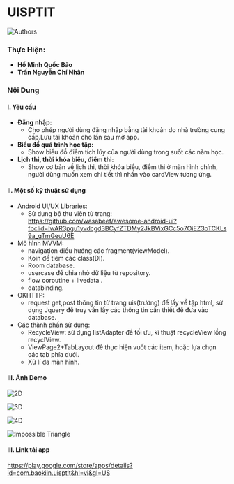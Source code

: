 # UISPTIT
![Authors](https://play-lh.googleusercontent.com/IhsJHKS8SFOoXYptYQTJ9-PEnfsLRNTneIi3frtVMpQV1aChXmkUqAAblrnPThvYmD8=w1366-h657-rw)


### Thực Hiện:
- **Hồ Minh Quốc Bảo** 
- **Trần Nguyễn Chí Nhân** 

### Nội Dung
#### I. Yêu cầu
- **Đăng nhập:**
    - Cho phép người dùng đăng nhập bằng tài khoản do nhà trường cung cấp.Lưu tài khoản cho lần sau mở app.
- **Biểu đồ quá trình học tập:**
    - Show biểu đồ điểm tích lũy của người dùng trong suốt các năm học.
- **Lịch thi, thời khóa biểu, điểm thi:**
    - Show cơ bản về lịch thi, thời khóa biểu, điểm thi ở màn hình chính, người dùng muốn xem chi tiết thì nhấn vào cardView tương ứng.

#### II. Một số kỹ thuật sử dụng
- Android UI/UX Libraries:
    - Sử dụng bộ thư viện từ trang: https://github.com/wasabeef/awesome-android-ui?fbclid=IwAR3pgu1yvdcgd3BCyfZTDMy2JkBVixGCc5o7OiEZ3oTCKLs9a_qTmGeuU6E
- Mô hình MVVM:
    - navigation điều hướng các fragment(viewModel).
    - Koin để tiêm các class(DI).
    - Room database.
    - usercase để chia nhỏ dữ liệu từ repository.
    - flow coroutine + livedata .
    - databinding.
- OKHTTP:
    - request get,post thông tin từ trang uis(trường) để lấy về tập html, sử dụng Jquery để truy vấn lấy các thông tin cần thiết để đưa vào database.
- Các thành phần sử dụng:
    - RecycleView: sử dụng listAdapter để tối ưu, kĩ thuật recycleView lồng recyclView.
    - ViewPage2+TabLayout để thực hiện vuốt các item, hoặc lựa chọn các tab phía dưới.
    - Xử lí đa màn hình.

#### III. Ảnh Demo
![2D](https://play-lh.googleusercontent.com/VHn6teF41mG1XzN_44UZgA5XRCURRi3_MizaHhJIBU_SPz2kKAEqhkgrYMng7I9-TrY-=w1366-h657-rw)

![3D](https://play-lh.googleusercontent.com/EFFi2tB1gdtRo503KsFHMVtRd4x-L63LGrFmiqf-WuyKlxa1Dk9a6I14W_QnKsaYuA=w720-h310-rw)

![4D](https://play-lh.googleusercontent.com/O5iFVPSq6az0oujSFbU9gwNtBo5k3kuKm5nHepSY6J2CfWx_O3sms5F4AW2Ml7HEe-Y=w720-h310-rw)

![Impossible Triangle](https://play-lh.googleusercontent.com/1M4WQs0Dm-T2OolWRKSz1cn11Q_zP8o5m6MVeGfE6xA0OIaL5EtxFIC8Y2rqxz6zuA=w720-h310-rw)

#### III. Link tải app
https://play.google.com/store/apps/details?id=com.baokiin.uisptit&hl=vi&gl=US




 






